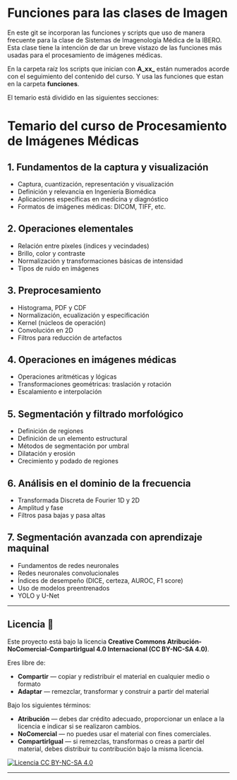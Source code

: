 # Funciones para las clases de Imagen

En este git se incorporan las funciones y scripts que uso de manera frecuente para la clase de Sistemas de Imagenología Médica de la IBERO. Esta clase tiene la intención de dar un breve vistazo de las funciones más usadas para el procesamiento de imágenes médicas.

En la carpeta raíz los scripts que inician con **A_xx_** están numerados acorde con el seguimiento del contenido del curso. Y usa las funciones que estan en la carpeta **funciones**.

El temario está dividido en las siguientes secciones:

# Temario del curso de Procesamiento de Imágenes Médicas

## 1. Fundamentos de la captura y visualización
- Captura, cuantización, representación y visualización
- Definición y relevancia en Ingeniería Biomédica
- Aplicaciones específicas en medicina y diagnóstico
- Formatos de imágenes médicas: DICOM, TIFF, etc.

## 2. Operaciones elementales
- Relación entre píxeles (índices y vecindades)
- Brillo, color y contraste
- Normalización y transformaciones básicas de intensidad
- Tipos de ruido en imágenes

## 3. Preprocesamiento
- Histograma, PDF y CDF
- Normalización, ecualización y especificación
- Kernel (núcleos de operación)
- Convolución en 2D
- Filtros para reducción de artefactos

## 4. Operaciones en imágenes médicas
- Operaciones aritméticas y lógicas
- Transformaciones geométricas: traslación y rotación
- Escalamiento e interpolación

## 5. Segmentación y filtrado morfológico
- Definición de regiones
- Definición de un elemento estructural
- Métodos de segmentación por umbral
- Dilatación y erosión
- Crecimiento y podado de regiones

## 6. Análisis en el dominio de la frecuencia
- Transformada Discreta de Fourier 1D y 2D
- Amplitud y fase
- Filtros pasa bajas y pasa altas

## 7. Segmentación avanzada con aprendizaje maquinal
- Fundamentos de redes neuronales
- Redes neuronales convolucionales
- Índices de desempeño (DICE, certeza, AUROC, F1 score)
- Uso de modelos preentrenados
- YOLO y U-Net

---

## Licencia 📄

Este proyecto está bajo la licencia **Creative Commons Atribución-NoComercial-CompartirIgual 4.0 Internacional (CC BY-NC-SA 4.0)**.  

Eres libre de:
- **Compartir** — copiar y redistribuir el material en cualquier medio o formato  
- **Adaptar** — remezclar, transformar y construir a partir del material  

Bajo los siguientes términos:
- **Atribución** — debes dar crédito adecuado, proporcionar un enlace a la licencia e indicar si se realizaron cambios.  
- **NoComercial** — no puedes usar el material con fines comerciales.  
- **CompartirIgual** — si remezclas, transformas o creas a partir del material, debes distribuir tu contribución bajo la misma licencia.  

[![Licencia CC BY-NC-SA 4.0](https://licensebuttons.net/l/by-nc-sa/4.0/88x31.png)](https://creativecommons.org/licenses/by-nc-sa/4.0/deed.es)

---
